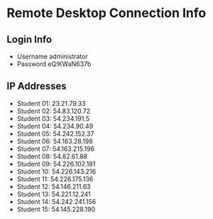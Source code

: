 # Remote Desktop Connection Info

## Login Info
- Username	administrator
- Password	eQ!KWaN637b

## IP Addresses
- Student 01: 23.21.79.33
- Student 02: 54.83.120.72
- Student 03: 54.234.191.5
- Student 04: 54.234.90.49
- Student 05: 54.242.152.37
- Student 06: 54.163.28.198
- Student 07: 54.163.215.196
- Student 08: 54.82.61.88
- Student 09: 54.226.102.181
- Student 10: 54.226.143.216
- Student 11: 54.226.175.136
- Student 12: 54.146.211.63
- Student 13: 54.221.12.241
- Student 14: 54.242.241.156
- Student 15: 54.145.228.190